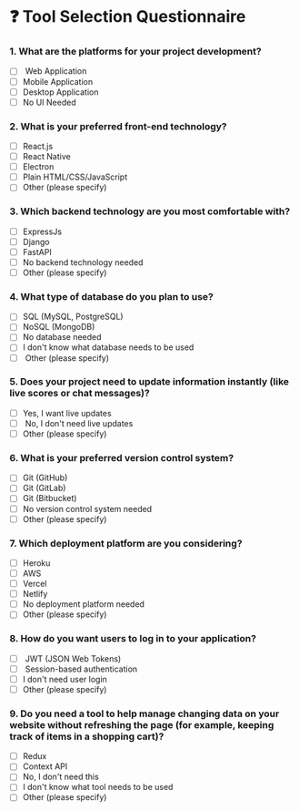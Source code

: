 # ❓ Tool Selection Questionnaire

### 1. What are the platforms for your project development?

* [ ] &#x20;Web Application
* [ ] Mobile Application
* [ ] Desktop Application
* [ ] No UI Needed

### 2. What is your preferred front-end technology?

* [ ] React.js
* [ ] React Native
* [ ] Electron
* [ ] Plain HTML/CSS/JavaScript
* [ ] Other (please specify)

### 3. Which backend technology are you most comfortable with?

* [ ] ExpressJs
* [ ] Django
* [ ] FastAPI
* [ ] No backend technology needed
* [ ] Other (please specify)

### 4. What type of database do you plan to use?

* [ ] SQL (MySQL, PostgreSQL)
* [ ] NoSQL (MongoDB)
* [ ] No database needed
* [ ] I don't know what database needs to be used
* [ ] &#x20;Other (please specify)

### 5. Does your project need to update information instantly (like live scores or chat messages)?

* [ ] Yes, I want live updates
* [ ] &#x20;No, I don't need live updates
* [ ] Other (please specify)

### 6. What is your preferred version control system?

* [ ] Git (GitHub)
* [ ] Git (GitLab)
* [ ] Git (Bitbucket)
* [ ] No version control system needed
* [ ] Other (please specify)

### 7. Which deployment platform are you considering?

* [ ] Heroku
* [ ] AWS
* [ ] Vercel
* [ ] Netlify
* [ ] No deployment platform needed
* [ ] Other (please specify)

### 8. How do you want users to log in to your application?

* [ ] &#x20;JWT (JSON Web Tokens)
* [ ] &#x20;Session-based authentication
* [ ] I don't need user login
* [ ] Other (please specify)

### 9. Do you need a tool to help manage changing data on your website without refreshing the page (for example, keeping track of items in a shopping cart)?

* [ ] Redux
* [ ] Context API
* [ ] No, I don't need this
* [ ] I don't know what tool needs to be used
* [ ] Other (please specify)
